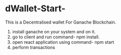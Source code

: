 ﻿# dWallet-Start-
This is a Decentralised wallet For Ganache Blockchain. 
1. install ganache on your system and on it.
2. go to client and run command- npm install.
3. open react application using command- npm start 
4. perform transactions
